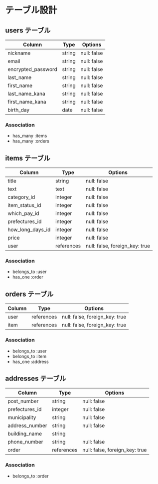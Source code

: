 # テーブル設計

## users テーブル


| Column             | Type    | Options     |
| ------------------ | ------  | ----------- |
| nickname           | string  | null: false |
| email              | string  | null: false |
| encrypted_password | string  | null: false |
| last_name          | string  | null: false |
| first_name         | string  | null: false |
| last_name_kana     | string  | null: false |
| first_name_kana    | string  | null: false |
| birth_day          | date    | null: false |


### Association

- has_many :items
- has_many :orders


## items テーブル


| Column           | Type       | Options                        |
| ---------------- | ---------- | ------------------------------ |
| title            | string     | null: false                    |
| text             | text       | null: false                    |
| category_id      | integer    | null: false                    |
| item_status_id   | integer    | null: false                    |
| which_pay_id     | integer    | null: false                    |
| prefectures_id   | integer    | null: false                    |
| how_long_days_id | integer    | null: false                    |
| price            | integer    | null: false                    |
| user             | references | null: false, foreign_key: true |



### Association

- belongs_to :user
- has_one :order 


## orders テーブル

| Column          | Type       | Options                        |
| --------------- | ---------- | ------------------------------ |
| user            | references | null: false, foreign_key: true |
| item            | references | null: false, foreign_key: true |



### Association

- belongs_to :user
- belongs_to :item
- has_one :address

## addresses テーブル


| Column          | Type       | Options                        |
| --------------- | ---------- | ------------------------------ |
| post_number     | string     | null: false                    |
| prefectures_id  | integer    | null: false                    |
| municipality    | string     | null: false                    |
| address_number  | string     | null: false                    |
| building_name   | string     |                                |
| phone_number    | string     | null: false                    |
| order           | references | null: false, foreign_key: true |


### Association

- belongs_to :order

